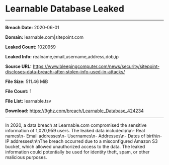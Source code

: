 # Learnable Database Leaked

------------
**Breach Date:** 2020-06-01

**Domain:** learnable.com|sitepoint.com

**Leaked Count:** 1020959

**Leaked Info:** realname,email,username,address,dob,ip

**Source URL:** https://www.bleepingcomputer.com/news/security/sitepoint-discloses-data-breach-after-stolen-info-used-in-attacks/

**File Size:** 511.46 MiB

**File Count:** 1

**File List:** learnable.tsv

**Download:** https://9ghz.com/breach/Learnable_Database_424234

------------
In 2020, a data breach at Learnable.com compromised the sensitive information of 1,020,959 users. The leaked data included:\n\n- Real names\n- Email addresses\n- Usernames\n- Addresses\n- Dates of birth\n- IP addresses\n\nThe breach occurred due to a misconfigured Amazon S3 bucket, which allowed unauthorized access to the data. The leaked information could potentially be used for identity theft, spam, or other malicious purposes.
